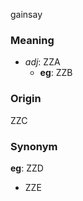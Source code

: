gainsay
### Meaning
+ _adj_: ZZA
    + __eg__: ZZB

### Origin

ZZC

### Synonym

__eg__: ZZD

+ ZZE


